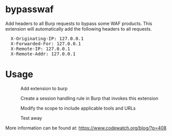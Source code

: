bypasswaf
=========

Add headers to all Burp requests to bypass some WAF products.  This extension will automatically add the following headers to all requests.

<pre>
  X-Originating-IP: 127.0.0.1
  X-Forwarded-For: 127.0.0.1
  X-Remote-IP: 127.0.0.1
  X-Remote-Addr: 127.0.0.1
</pre>


Usage
=====

<ul>
<ol>Add extension to burp</ol>
<ol>Create a session handling rule in Burp that invokes this extension</ol>
<ol>Modify the scope to include applicable tools and URLs</ol>
<ol>Test away</ol>
</ul>

More information can be found at: <a href="ttps://www.codewatch.org/blog/?p=408" target=_codewatch>https://www.codewatch.org/blog/?p=408</a>
